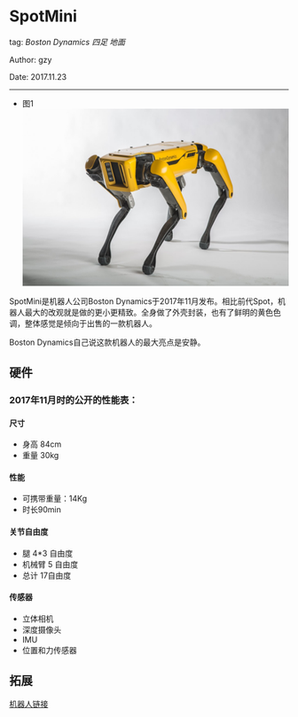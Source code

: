 # SpotMini

tag: *Boston Dynamics* *四足* *地面*

Author: gzy

Date: 2017.11.23

---
- 图1
![ASIMO](../meta/pic/spotmini.jpg)

SpotMini是机器人公司Boston Dynamics于2017年11月发布。相比前代Spot，机器人最大的改观就是做的更小更精致。全身做了外壳封装，也有了鲜明的黄色色调，整体感觉是倾向于出售的一款机器人。

Boston Dynamics自己说这款机器人的最大亮点是安静。

## 硬件

### 2017年11月时的公开的性能表：

#### 尺寸
- 身高 84cm
- 重量 30kg

#### 性能
- 可携带重量：14Kg
- 时长90min

#### 关节自由度
- 腿 4*3 自由度
- 机械臂 5 自由度
- 总计 17自由度

#### 传感器
- 立体相机
- 深度摄像头
- IMU
- 位置和力传感器

## 拓展
[机器人链接](https://www.bostondynamics.com/spot-mini)